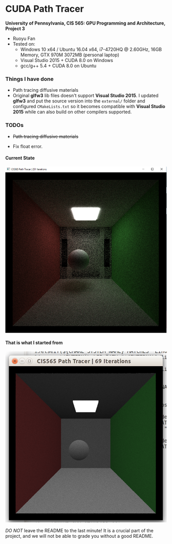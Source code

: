 CUDA Path Tracer
================

**University of Pennsylvania, CIS 565: GPU Programming and Architecture, Project 3**

* Ruoyu Fan
* Tested on:
  * Windows 10 x64 / Ubuntu 16.04 x64, i7-4720HQ @ 2.60GHz, 16GB Memory, GTX 970M 3072MB (personal laptop)
  * Visual Studio 2015 + CUDA 8.0 on Windows
  * gcc/g++ 5.4 + CUDA 8.0 on Ubuntu

### Things I have done

* Path tracing diffusive materials
* Original __glfw3__ lib files doesn't support __Visual Studio 2015__. I updated __glfw3__ and put the source version into the `external/` folder and configured `CMakeLists.txt` so it becomes compatible with __Visual Studio 2015__ while can also build on other compilers supported.  

### TODOs

* ~~Path tracing diffusive materials~~

* Fix float error.

#### Current State
![current_screenshot](/screenshots/screenshot_current.png)


#### That is what I started from
![begin_screenshot](/screenshots/screenshot_begin.png)


*DO NOT* leave the README to the last minute! It is a crucial part of the
project, and we will not be able to grade you without a good README.
